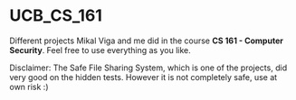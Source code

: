 # UCB_CS_161

Different projects Mikal Viga and me did in the course **CS 161 - Computer Security**.
Feel free to use everything as you like.

Disclaimer:
The Safe File Sharing System, which is one of the projects, did very good on the hidden tests. However it is not completely safe, use at own risk :)

